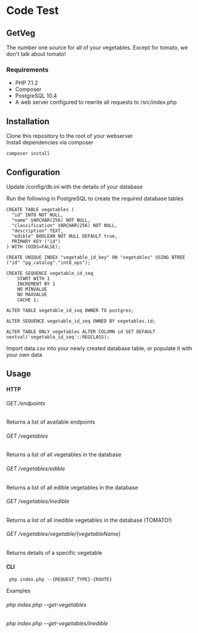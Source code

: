 # Code Test

## GetVeg
The number one source for all of your vegetables.  Except for tomato, we don't talk about tomato!

### Requirements

* PHP 7.1.2
* Composer
* PostgreSQL 10.4
* A web server configured to rewrite all requests to /src/index.php

## Installation

Clone this repository to the root of your webserver  
Install dependencies via composer

```console
composer install
```

## Configuration

Update /config/db.ini with the details of your database

Run the following in PostgreSQL to create the required database tables

```postgresql
CREATE TABLE vegetables (
  "id" INT8 NOT NULL,
  "name" VARCHAR(256) NOT NULL,
  "classification" VARCHAR(256) NOT NULL,
  "description" TEXT,
  "edible" BOOLEAN NOT NULL DEFAULT true,
  PRIMARY KEY ("id")
) WITH (OIDS=FALSE);

CREATE UNIQUE INDEX "vegetable_id_key" ON "vegetables" USING BTREE ("id" "pg_catalog"."int8_ops");

CREATE SEQUENCE vegetable_id_seq
    START WITH 1
    INCREMENT BY 1
    NO MINVALUE 
    NO MAXVALUE 
    CACHE 1;

ALTER TABLE vegetable_id_seq OWNER TO postgres;

ALTER SEQUENCE vegetable_id_seq OWNED BY vegetables.id;

ALTER TABLE ONLY vegetables ALTER COLUMN id SET DEFAULT nextval('vegetable_id_seq'::REGCLASS);
```

Import data.csv into your newly created database table, or populate it with your own data

## Usage
#### HTTP

###### GET /endpoints  
Returns a list of available endpoints

###### GET /vegetables
Returns a list of all vegetables in the database
  
###### GET /vegetables/edible
Returns a list of all edible vegetables in the database

###### GET /vegetables/inedible
Returns a list of all inedible vegetables in the database (TOMATO!)

###### GET /vegetables/vegetable/{vegetableName}
Returns details of a specific vegetable

#### CLI

```console
 php index.php --{REQUEST_TYPE}-{ROUTE}
```

Examples

###### php index.php --get-vegetables
###### php index.php --get-vegetables/inedible
